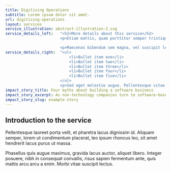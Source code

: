 ```yaml
---
title: Digitising Operations
subtitle: Lorem ipsum dolor sit amet.
url: digitising-operations
layout: services
service_illustration: abstract-illustration-2.svg
service_details_left:   "<h2>More details about this service</h2>
                        <p>Etiam mattis, quam porttitor semper tristique, neque nulla egestas dolor, in rutrum nulla sem quis augue. Morbi semper quis velit vel pretium. Donec pretium dolor mauris, ac sagittis dolor cursus sit amet. Sed euismod, lectus et suscipit facilisis, ligula mi ultricies purus, ac volutpat ex nunc sit amet est.</p>

                        <p>Maecenas bibendum sem magna, vel suscipit leo facilisis gravida. Proin congue sed ligula vel aliquet. Nulla facilisi. Aenean at ornare massa. </p>"
service_details_right:  "<ul>
                            <li>Bullet item one</li>
                            <li>Bullet item two</li>
                            <li>Bullet item three</li>
                            <li>Bullet item four</li>
                            <li>Bullet item five</li>
                        </ul>
                        <p>Sed eget molestie augue. Pellentesque vitae nibh maximus, tincidunt metus vel, rhoncus diam.</p>"
impact_story_title: Four myths about building a software business
impact_story_excerpt: As non-technology companies turn to software-based business models for growth, they will need to avoid common misconceptions.
impact_story_slug: example-story   
---
```


## Introduction to the service

Pellentesque laoreet porta velit, et pharetra lacus dignissim id. Aliquam semper, lorem ut condimentum placerat, leo ipsum rhoncus leo, sit amet hendrerit lacus purus ut massa.

Phasellus quis augue maximus, gravida lacus auctor, aliquet libero. Integer posuere, nibh in consequat convallis, risus sapien fermentum ante, quis mattis arcu arcu a enim. Morbi vitae suscipit lectus.